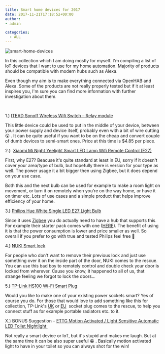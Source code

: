 ```yaml
---
title: Smart home devices for 2017
date: 2017-11-21T17:18:52+00:00
author:
- admin

categories:
  - ALL
---
```

![smart-home-devices](posts/smart-home-devices.png "")

In this collection which I am doing mostly for myself. I'm compiling a list of IoT devices that I want to use for my home automation. Majority of products should be compatible with modern hubs such as Alexa.

Even though my aim is to make everything connected via OpenHAB and Alexa. Some of the products are not really properly tested but if it at least inspires you, I'm sure you can find more information with further investigation about them.

&nbsp;

1.) [ITEAD Sonoff Wireless Wifi Switch &#8211; Relay module](https://www.aliexpress.com/item/ITEAD-Sonoff-Wireless-Wifi-Switch-For-Smart-Home-Automation-Relay-Module-10A-90-250V-220V-Support/32829067852.html)

This little device could be used to put in the middle of your device, between your power supply and device itself, probably even with a bit of wire cutting 😮 . It can be quite useful if you want to be on the cheap and convert couple of dumb devices to semi-smart ones. Price at this time is $4.85 per piece.

2.)  [Xiaomi Mi Night Yeelight Smart LED Lamp Wifi Remote Control (E27)](https://www.aliexpress.com/item/Original-Xiaomi-Mi-Night-Yeelight-Smart-LED-Lamp-Wifi-Remote-Control-RGB-Light-E27-Colorful-Smart/32715825015.html)

First, why E27? Beacuse it's quite standard at least in EU, sorry if it doesn't cover your area/type of bulb, but hopefully there is version for your type as well. The power usage it a bit bigger then using Zigbee, but it does depend on your use case.

Both this and the next bulb can be used for example to make a room light on movement, or turn it on remotely when you're on the way home, or have it on timer etc. Lots of use cases and a simple product that helps improve efficiency of your home.

3.) [Philips Hue White Single LED E27 Light Bulb](https://www.amazon.co.uk/Philips-White-Single-Light-Works/dp/B0152WXI0E)

Since it uses [Zigbee](https://learn.adafruit.com/alltheiot-transports/zigbee-z-wave) you do actually need to have a hub that supports this. For example their starter pack comes with one ([HERE](https://www.amazon.co.uk/Philips-White-Single-Light-Works/dp/B0152WXI18/)). The benefit of using it is that the power consumption is lower and price smaller as well. So overall if you prefer to go with true and tested Philips feel free 🙂

4.) [NUKI Smart lock](https://nuki.io/en/smart-lock/)

For people who don't want to remove their previous lock and just use something over it on the inside part of the door, NUKI comes to the rescue. You can use this bad boy to remotely control and double check your door is locked from wherever. Cause you know, it happened to all of us, that strange feeling we forgot to lock the doors&#8230;

5.) [TP-Link HS100 Wi-Fi Smart Plug](https://www.amazon.co.uk/HS100-Assistant-Required-Anywhere-UK/dp/B01I3ZCBFK/)

Would you like to make one of your existing power sockets smart? Yes of course you do. For those that would love to add something like this for collection, TP-Link's [UK](https://www.amazon.co.uk/HS100-Assistant-Required-Anywhere-UK/dp/B01I3ZCBFK/) or [EU](https://www.amazon.co.uk/TP-LINK-HS100-TP-Link-Wi-Fi-Smart/dp/B017X72J5Q/)  socket plug comes to the rescue, to help you connect stuff as for example portable radiators etc. to it.

X.) BONUS Suggestion &#8211; [ETTG Motion Activated / Light Sensitive Automatic LED Toilet Nightlight ](https://www.amazon.co.uk/Activated-Sensitive-Automatic-Nightlight-Battery-Operated/dp/B01G3FIV8S/)

Not really a smart device or IoT, but it's stupid and makes me laugh. But at the same time it can be also super useful 😀 . Basically motion activated light to have in your toilet so you can always shot for the win!